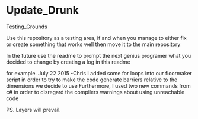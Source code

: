 # Update_Drunk
Testing_Grounds

Use this repository as a testing area, if and when you manage to either fix or create something that works well
then move it to the main repository

In the future use the readme to prompt the next genius programer what you decided to change by creating a log in this readme

for example.
July 22 2015
-Chris
I added some for loops into our floormaker script in order to try to make the code generate barriers relative to the dimensions 
we decide to use
Furthermore, I used two  new commands from c# in order to disregard the compilers warnings about using unreachable code










PS. Layers will prevail.
